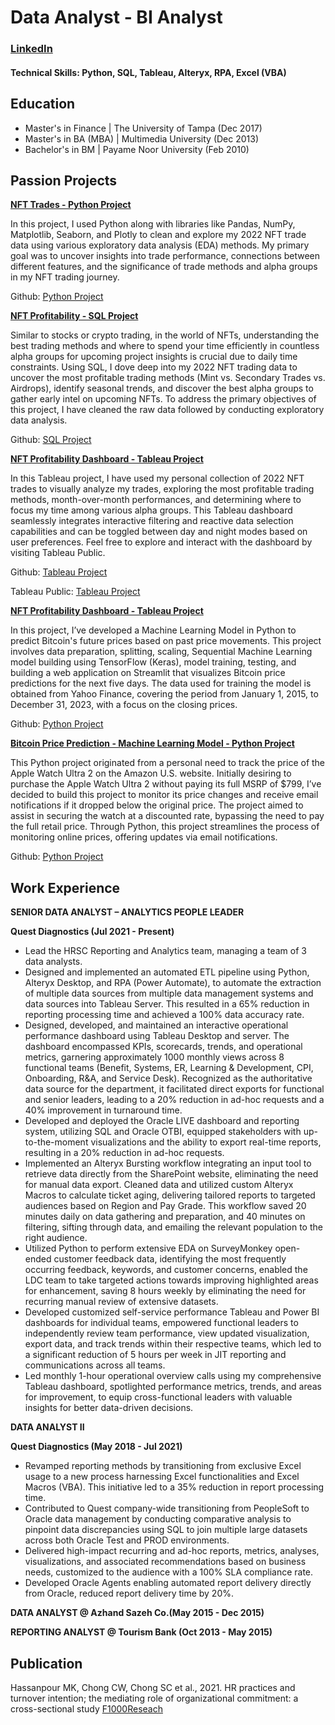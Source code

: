 # Data Analyst - BI Analyst

### [LinkedIn](https://www.linkedin.com/in/moka-kashinejad/)

#### Technical Skills: Python, SQL, Tableau, Alteryx, RPA, Excel (VBA)

## Education
- Master's in Finance  | The University of Tampa (Dec 2017)
- Master's in BA (MBA) | Multimedia University (Dec 2013)
- Bachelor's in BM     | Payame Noor University (Feb 2010)


## Passion Projects

**[NFT Trades - Python Project](https://github.com/Mokakash/NFT_Trades_Project_Python)**

In this project, I used Python along with libraries like Pandas, NumPy, Matplotlib, Seaborn, and Plotly to clean and explore my 2022 NFT trade data using various exploratory data analysis (EDA) methods. My primary goal was to uncover insights into trade performance, connections between different features, and the significance of trade methods and alpha groups in my NFT trading journey.

Github: [Python Project](https://github.com/Mokakash/NFT_Trades_Project_Python)


**[NFT Profitability - SQL Project](https://github.com/Mokakash/NFT_Profitability_Project_SQL)**

Similar to stocks or crypto trading, in the world of NFTs, understanding the best trading methods and where to spend your time efficiently in countless alpha groups for upcoming project insights is crucial due to daily time constraints. Using SQL, I dove deep into my 2022 NFT trading data to uncover the most profitable trading methods (Mint vs. Secondary Trades vs. Airdrops), identify seasonal trends, and discover the best alpha groups to gather early intel on upcoming NFTs.
To address the primary objectives of this project, I have cleaned the raw data followed by conducting exploratory data analysis.

Github: [SQL Project](https://github.com/Mokakash/NFT_Profitability_Project_SQL)


**[NFT Profitability Dashboard - Tableau Project](https://github.com/Mokakash/NFT_Profitability_Dashboard_Tableau)**

In this Tableau project, I have used my personal collection of 2022 NFT trades to visually analyze my trades, exploring the most profitable trading methods, month-over-month performances, and determining where to focus my time among various alpha groups. This Tableau dashboard seamlessly integrates interactive filtering and reactive data selection capabilities and can be toggled between day and night modes based on user preferences. Feel free to explore and interact with the dashboard by visiting Tableau Public.

Github: [Tableau Project](https://github.com/Mokakash/NFT_Profitability_Dashboard_Tableau)

Tableau Public: [Tableau Project](https://public.tableau.com/app/profile/moka.kash/viz/NFT_Profitability/NFT_Profitability?publish=yes)


**[NFT Profitability Dashboard - Tableau Project](https://github.com/Mokakash/Bitcoin_Price_Prediction_ML_Model_Python)**

In this project, I’ve developed a Machine Learning Model in Python to predict Bitcoin's future prices based on past price movements. This project involves data preparation, splitting, scaling, Sequential Machine Learning model building using TensorFlow (Keras), model training, testing, and building a web application on Streamlit that visualizes Bitcoin price predictions for the next five days. The data used for training the model is obtained from Yahoo Finance, covering the period from January 1, 2015, to December 31, 2023, with a focus on the closing prices.

Github: [Python Project](https://github.com/Mokakash/Bitcoin_Price_Prediction_ML_Model_Python)


**[Bitcoin Price Prediction - Machine Learning Model - Python Project](https://github.com/Mokakash/Web_Scraping_Price_Tracker_Project_Pyhton)**

This Python project originated from a personal need to track the price of the Apple Watch Ultra 2 on the Amazon U.S. website. Initially desiring to purchase the Apple Watch Ultra 2 without paying its full MSRP of $799, I’ve decided to build this project to monitor its price changes and receive email notifications if it dropped below the original price. The project aimed to assist in securing the watch at a discounted rate, bypassing the need to pay the full retail price. Through Python, this project streamlines the process of monitoring online prices, offering updates via email notifications.

Github: [Python Project](https://github.com/Mokakash/Web_Scraping_Price_Tracker_Project_Pyhton)


## Work Experience
**SENIOR DATA ANALYST – ANALYTICS PEOPLE LEADER**

**Quest Diagnostics (Jul 2021 - Present)**
+ Lead the HRSC Reporting and Analytics team, managing a team of 3 data analysts.
+ Designed and implemented an automated ETL pipeline using Python, Alteryx Desktop, and RPA (Power Automate), to automate the extraction of multiple data sources from multiple data management systems and data sources into Tableau Server. This resulted in a 65% reduction in reporting processing time and achieved a 100% data accuracy rate. 
+ Designed, developed, and maintained an interactive operational performance dashboard using Tableau Desktop and server. The dashboard encompassed KPIs, scorecards, trends, and operational metrics, garnering approximately 1000 monthly views across 8 functional teams (Benefit, Systems, ER, Learning & Development, CPI, Onboarding, R&A, and Service Desk). Recognized as the authoritative data source for the department, it facilitated direct exports for functional and senior leaders, leading to a 20% reduction in ad-hoc requests and a 40% improvement in turnaround time. 
+ Developed and deployed the Oracle LIVE dashboard and reporting system, utilizing SQL and Oracle OTBI, equipped stakeholders with up-to-the-moment visualizations and the ability to export real-time reports, resulting in a 20% reduction in ad-hoc requests.
+ Implemented an Alteryx Bursting workflow integrating an input tool to retrieve data directly from the SharePoint website, eliminating the need for manual data export. Cleaned data and utilized custom Alteryx Macros to calculate ticket aging, delivering tailored reports to targeted audiences based on Region and Pay Grade. This workflow saved 20 minutes daily on data gathering and preparation, and 40 minutes on filtering, sifting through data, and emailing the relevant population to the right audience. 
+ Utilized Python to perform extensive EDA on SurveyMonkey open-ended customer feedback data, identifying the most frequently occurring feedback, keywords, and customer concerns, enabled the LDC team to take targeted actions towards improving highlighted areas for enhancement, saving 8 hours weekly by eliminating the need for recurring manual review of extensive datasets.
+ Developed customized self-service performance Tableau and Power BI dashboards for individual teams, empowered functional leaders to independently review team performance, view updated visualization, export data, and track trends within their respective teams, which led to a significant reduction of 5 hours per week in JIT reporting and communications across all teams. 
+ Led monthly 1-hour operational overview calls using my comprehensive Tableau dashboard, spotlighted performance metrics, trends, and areas for improvement, to equip cross-functional leaders with valuable insights for better data-driven decisions.

**DATA ANALYST II**

**Quest Diagnostics (May 2018 - Jul 2021)**
+ Revamped reporting methods by transitioning from exclusive Excel usage to a new process harnessing Excel functionalities and Excel Macros (VBA). This initiative led to a 35% reduction in report processing time.
+ Contributed to Quest company-wide transitioning from PeopleSoft to Oracle data management by conducting comparative analysis to pinpoint data discrepancies using SQL to join multiple large datasets across both Oracle Test and PROD environments. 
+ Delivered high-impact recurring and ad-hoc reports, metrics, analyses, visualizations, and associated recommendations based on business needs, customized to the audience with a 100% SLA compliance rate.
+ Developed Oracle Agents enabling automated report delivery directly from Oracle, reduced report delivery time by 20%.

**DATA ANALYST @ Azhand Sazeh  Co.(May 2015 - Dec 2015)**

**REPORTING ANALYST @ Tourism Bank (Oct 2013 - May 2015)**


## Publication
Hassanpour MK, Chong CW, Chong SC et al., 2021. HR practices and turnover intention; the mediating role of organizational commitment: a cross-sectional study
[F1000Reseach](https://f1000research.com/articles/10-1130)
